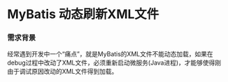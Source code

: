 # MyBatis 动态刷新XML文件

### 需求背景

经常遇到开发中一个“痛点”，就是MyBatis的XML文件不能动态加载，如果在debug过程中改动了XML文件，必须重新启动微服务(Java进程)，才能够使得刚由于调试原因改动的XML文件得到加载。